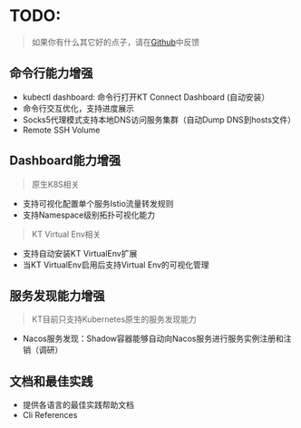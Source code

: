 # TODO:

> 如果你有什么其它好的点子，请在[Github](https://github.com/alibaba/kt-connect/issues/new?assignees=&labels=&template=feature_request.md&title=)中反馈

## 命令行能力增强

* kubectl dashboard: 命令行打开KT Connect Dashboard (自动安装）
* 命令行交互优化，支持进度展示
* Socks5代理模式支持本地DNS访问服务集群（自动Dump DNS到hosts文件）
* Remote SSH Volume

## Dashboard能力增强

> 原生K8S相关

* 支持可视化配置单个服务Istio流量转发规则
* 支持Namespace级别拓扑可视化能力

> KT Virtual Env相关

* 支持自动安装KT VirtualEnv扩展
* 当KT VirtualEnv启用后支持Virtual Env的可视化管理

## 服务发现能力增强

> KT目前只支持Kubernetes原生的服务发现能力

* Nacos服务发现：Shadow容器能够自动向Nacos服务进行服务实例注册和注销（调研）

## 文档和最佳实践

* 提供各语言的最佳实践帮助文档
* Cli References